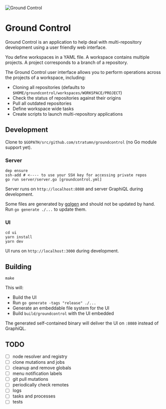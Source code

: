 ![Ground Control](https://raw.githubusercontent.com/stratumn/groundcontrol/master/hero.png)

# Ground Control

Ground Control is an application to help deal with multi-repository development using a user friendly web interface.

You define workspaces in a YAML file.
A workspace contains multiple projects.
A project corresponds to a branch of a repository.

The Ground Control user interface allows you to perform operations across the projects of a workspace, including:

- Cloning all repositories (defaults to `$HOME/groundcontrol/workspaces/WORKSPACE/PROJECT`)
- Check the status of repositories against their origins
- Pull all outdated repositories
- Define workspace wide tasks
- Create scripts to launch multi-repository applications

## Development

Clone to `$GOPATH/src/github.com/stratumn/groundcontrol` (no Go module support yet).

### Server

```
dep ensure
ssh-add # <---- to use your SSH key for accessing private repos
go run server/server.go [groundcontrol.yml]
```

Server runs on `http://localhost:8080` and server GraphiQL during development.

Some files are generated by [gqlgen](https://gqlgen.com) and should not be updated by hand.
Run `go generate ./...` to update them.

### UI

```
cd ui
yarn install
yarn dev
```

UI runs on `http://localhost:3000` during development.

## Building

```
make
```

This will:

- Build the UI
- Run `go generate -tags "release" ./...`
- Generate an embeddable file system for the UI
- Build `build/groundcontrol` with the UI embedded

The generated self-contained binary will deliver the UI on `:8080` instead of GraphiQL.

## TODO

- [ ] node resolver and registry
- [ ] clone mutations and jobs
- [ ] cleanup and remove globals
- [ ] menu notification labels
- [ ] git pull mutations
- [ ] periodically check remotes
- [ ] logs
- [ ] tasks and processes
- [ ] tests

